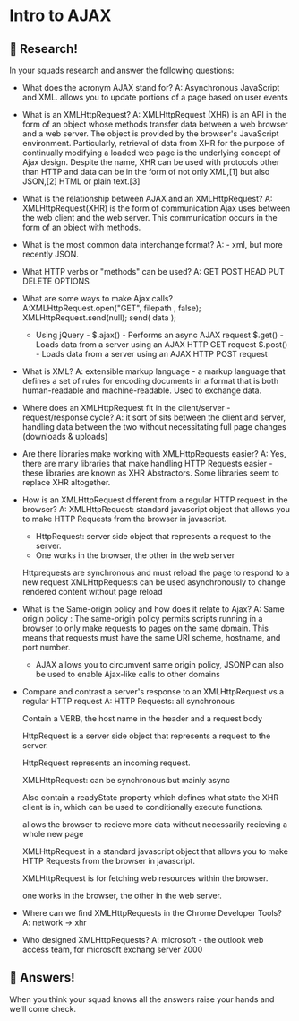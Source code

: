# Intro to AJAX

## 🔬 Research!

In your squads research and answer the following questions:

- What does the acronym AJAX stand for?
  A: Asynchronous JavaScript and XML. allows you to update portions of a page based on user events


- What is an XMLHttpRequest?
  A: XMLHttpRequest (XHR) is an API in the form of an object whose methods transfer data between a web browser and a web server. 
  The object is provided by the browser's JavaScript environment. 
  Particularly, retrieval of data from XHR for the purpose of continually modifying a loaded web page is the underlying concept of Ajax design. 
  Despite the name, XHR can be used with protocols other than HTTP and data can be in the form of not only XML,[1] but also JSON,[2] HTML or plain text.[3]

- What is the relationship between AJAX and an XMLHttpRequest?
  A: XMLHttpRequest(XHR) is the form of communication Ajax uses between the web client and the web server. This communication occurs in the form of an object with methods.

- What is the most common data interchange format? 
  A: - xml, but more recently JSON. 

- What HTTP verbs or "methods" can be used?
 A:
    GET 
    POST 
    HEAD 
    PUT
    DELETE
    OPTIONS

- What are some ways to make Ajax calls?
A:XMLHttpRequest.open("GET", filepath , false);
    XMLHttpRequest.send(null);
  send( data );
  - Using jQuery -
  $.ajax() - Performs an async AJAX request
    $.get() - Loads data from a server using an AJAX HTTP GET request
  $.post() - Loads data from a server using an AJAX HTTP POST request
  

- What is XML?
  A: extensible markup language -  a markup language that defines a set of rules for encoding documents in a format that is both human-readable and machine-readable. Used to exchange data.

- Where does an XMLHttpRequest fit in the client/server - request/response cycle?
  A: it sort of sits between the client and server, handling data between the two without necessitating full page changes (downloads & uploads)

- Are there libraries make working with XMLHttpRequests easier? 
  A: Yes, there are many libraries that make handling HTTP Requests easier - these libraries are known as XHR Abstractors. Some libraries seem to replace XHR altogether.

- How is an XMLHttpRequest different from a regular HTTP request in the browser?
  A: XMLHttpRequest: standard javascript object that allows you to make HTTP Requests from the browser in javascript.
    - HttpRequest: server side object that represents a request to the server.
  - One works in the browser, the other in the web server
  
  Httprequests are synchronous and must reload the page to respond to a new request
  XMLHttpRequests can be used asynchronously to change rendered content without page reload

- What is the Same-origin policy and how does it relate to Ajax?
  A: Same origin policy : The same-origin policy permits scripts running in a browser to only make requests to pages on the same domain.
    This means that requests must have the same URI scheme, hostname, and port number.
  - AJAX allows you to circumvent same origin policy, JSONP can also be used to enable Ajax-like calls to other domains

- Compare and contrast a server's response to an XMLHttpRequest vs a regular HTTP request
  A: HTTP Requests:
    all synchronous
    
    Contain a VERB, the host name in the header and a request body
    
    HttpRequest is a server side object that represents a request to the server. 
    
    HttpRequest represents an incoming request.
    
    
    XMLHttpRequest:
    can be synchronous but mainly async
    
    Also contain a readyState property which defines what state the XHR client is in, which can be used to conditionally execute functions.
    
    allows the browser to recieve more data without necessarily recieving a whole new page
    
    XMLHttpRequest in a standard javascript object that allows you to make HTTP Requests from the browser in javascript. 
    
    XMLHttpRequest is for fetching web resources within the browser. 
    
    one works in the browser, the other in the web server.
    

- Where can we find XMLHttpRequests in the Chrome Developer Tools?
  A: network -> xhr

- Who designed XMLHttpRequests?
  A: microsoft - the outlook web access team, for microsoft exchang server 2000


## 🙋 Answers!

When you think your squad knows all the answers raise your hands and we'll come check.

